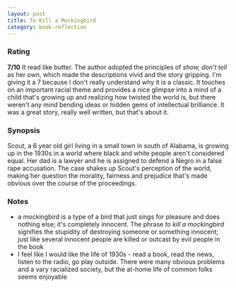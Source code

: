 ```yaml
---
layout: post
title: To Kill a Mockingbird
category: book-reflection
---
```


### Rating
**7/10** It read like butter. The author adopted the principles of *show, don't tell* as her own, which made the descriptions vivid and the story gripping. I'm giving it a 7 because I don't really understand why it is a classic. It touches on an important racial theme and provides a nice glimpse into a mind of a child that's growing up and realizing how twisted the world is, but there weren't any mind bending ideas or hidden gems of intellectual brilliance. It was a great story, really well written, but that's about it.

### Synopsis
Scout, a 6 year old girl living in a small town in south of Alabama, is growing up in the 1930s in a world where black and white people aren't considered equal. Her dad is a lawyer and he is assigned to defend a Negro in a false rape accusation. The case shakes up Scout's perception of the world, making her question the morality, fairness and prejudice that's made obvious over the course of the proceedings.

### Notes
- a mockingbird is a type of a bird that just sings for pleasure and does nothing else; it's completely innocent. The phrase *to kill a mockingbird* signifies the stupidity of destroying someone or something innocent; just like several innocent people are killed or outcast by evil people in the book
- I feel like I would like the life of 1930s - read a book, read the news, listen to the radio, go play outside. There were many obvious problems and a vary racialized society, but the at-home life of common folks seems enjoyable